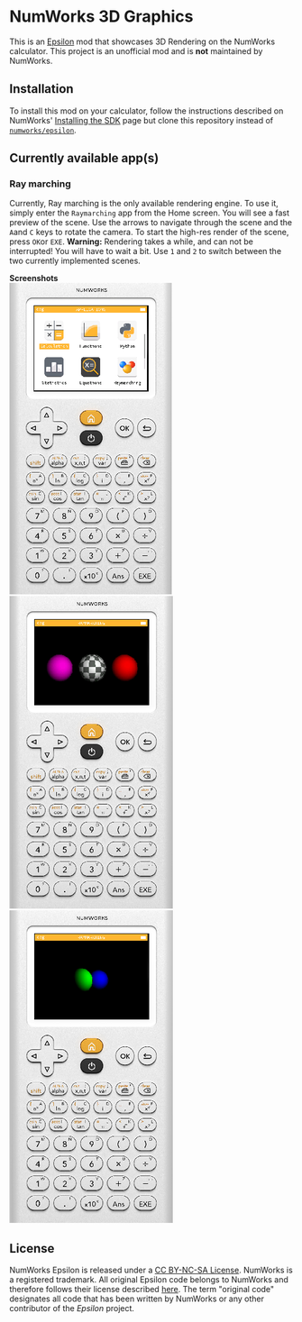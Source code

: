 

# NumWorks 3D Graphics
This is an [Epsilon](https://github.com/numworks/epsilon) mod that showcases 3D Rendering on the NumWorks calculator.
This project is an unofficial mod and is **not** maintained by NumWorks.

## Installation
To install this mod on your calculator, follow the instructions described on NumWorks' [Installing the SDK](https://www.numworks.com/resources/engineering/software/build/) page but clone this repository instead of [`numworks/epsilon`](https://github.com/numworks/epsilon).

## Currently available app(s)
### Ray marching
Currently, Ray marching is the only available rendering engine. To use it, simply enter the `Raymarching` app from the Home screen. You will see a fast preview of the scene. Use the arrows to navigate through the scene and the `A`and `C` keys to rotate the camera.
To start the high-res render of the scene, press `OK`or `EXE`. **Warning:** Rendering takes a while, and can not be interrupted! You will have to wait a bit.
Use `1` and `2` to switch between the two currently implemented scenes. 

**Screenshots**  
![Screenshot of the App on the Home screen](docs/raymarching_screenshots/rm_capture_1.png)  
![Screenshot of the first scene](docs/raymarching_screenshots/rm_capture_2.png)  
![Screenshot of the second scene](docs/raymarching_screenshots/rm_capture_3.png)  

## License

NumWorks Epsilon is released under a [CC BY-NC-SA License](https://creativecommons.org/licenses/by-nc-sa/4.0/legalcode). NumWorks is a registered trademark. All original Epsilon code belongs to NumWorks and therefore follows their license described [here](https://github.com/numworks/epsilon/blob/master/LICENSE). 
The term "original code" designates all code that has been written by NumWorks or any other contributor of the *Epsilon* project.

